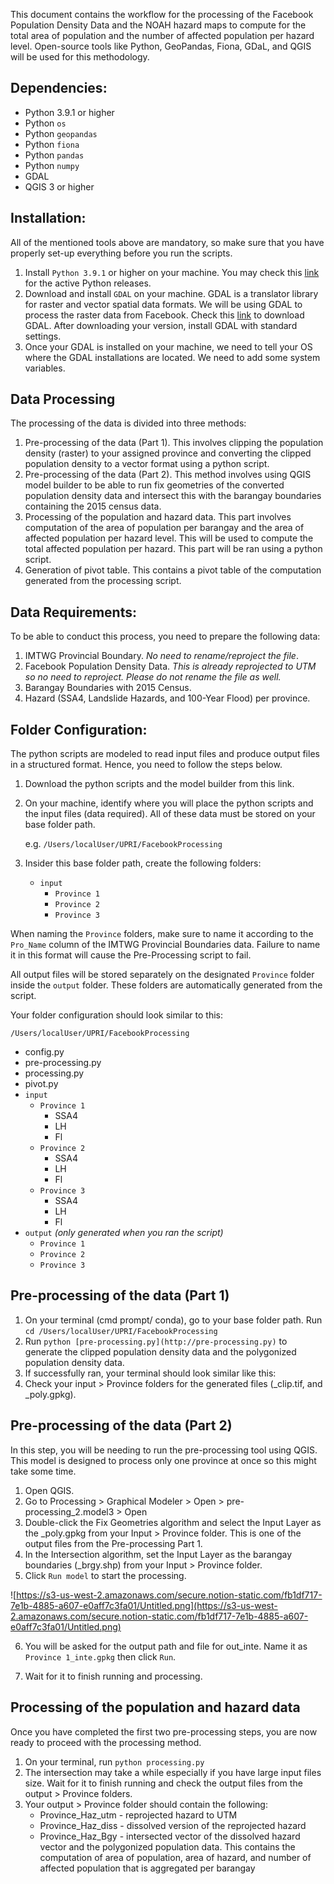 This document contains the workflow for the processing of the Facebook Population Density Data and the NOAH hazard maps to compute for the total area of population and the number of affected population per hazard level. Open-source tools like Python, GeoPandas, Fiona, GDaL, and QGIS will be used for this methodology.

## Dependencies:

- Python 3.9.1 or higher
- Python `os`
- Python `geopandas`
- Python `fiona`
- Python `pandas`
- Python `numpy`
- GDAL
- QGIS 3 or higher

## Installation:

All of the mentioned tools above are mandatory, so make sure that you have properly set-up everything before you run the scripts.

1. Install `Python 3.9.1` or higher on your machine. You may check this [link](https://www.python.org/downloads/) for the active Python releases.
2. Download and install `GDAL` on your machine. GDAL is a translator library for raster and vector spatial data formats. We will be using GDAL to process the raster data from Facebook. Check this [link](https://gdal.org/download.html#current-releases) to download GDAL. After downloading your version, install GDAL with standard settings.
3. Once your GDAL is installed on your machine, we need to tell your OS where the GDAL installations are located. We need to add some system variables.

## Data Processing

The processing of the data is divided into three methods:

1. Pre-processing of the data (Part 1). This involves clipping the population density (raster) to your assigned province and converting the clipped population density to a vector format using a python script.
2. Pre-processing of the data (Part 2). This method involves using QGIS model builder to be able to run fix geometries of the converted population density data and intersect this with the barangay boundaries containing the 2015 census data.
3. Processing of the population and hazard data. This part involves computation of the area of population per barangay and the area of affected population per hazard level. This will be used to compute the total affected population per hazard. This part will be ran using a python script.
4. Generation of pivot table. This contains a pivot table of the computation generated from the processing script.

## Data Requirements:

To be able to conduct this process, you need to prepare the following data:

1. IMTWG Provincial Boundary. *No need to rename/reproject the file*.
2. Facebook Population Density Data. *This is already reprojected to UTM so no need to reproject. Please do not rename the file as well.*
3. Barangay Boundaries with 2015 Census.
4. Hazard (SSA4, Landslide Hazards, and 100-Year Flood) per province.

## Folder Configuration:

The python scripts are modeled to read input files and produce output files in a structured format. Hence, you need to follow the steps below.

1. Download the python scripts and the model builder from this link.
2. On your machine, identify where you will place the python scripts and the input files (data required). All of these data must be stored on your base folder path.

    e.g. `/Users/localUser/UPRI/FacebookProcessing`

3. Insider this base folder path, create the following folders:
    - `input`
        - `Province 1`
        - `Province 2`
        - `Province 3`

When naming the `Province` folders, make sure to name it according to the `Pro_Name` column of the IMTWG Provincial Boundaries data. Failure to name it in this format will cause the Pre-Processing script to fail.

All output files will be stored separately on the designated `Province` folder inside the `output` folder. These folders are automatically generated from the script.

Your folder configuration should look similar to this:

`/Users/localUser/UPRI/FacebookProcessing`

- config.py
- pre-processing.py
- processing.py
- pivot.py
- `input`
    - `Province 1`
        - SSA4
        - LH
        - Fl
    - `Province 2`
        - SSA4
        - LH
        - Fl
    - `Province 3`
        - SSA4
        - LH
        - Fl
- `output` *(only generated when you ran the script)*
    - `Province 1`
    - `Province 2`
    - `Province 3`

## Pre-processing of the data (Part 1)

1. On your terminal (cmd prompt/ conda), go to your base folder path. Run `cd /Users/localUser/UPRI/FacebookProcessing`
2. Run `python [pre-processing.py](http://pre-processing.py)` to generate the clipped population density data and the polygonized population density data.
3. If successfully ran, your terminal should look similar like this:
4. Check your input > Province folders for the generated files (_clip.tif, and _poly.gpkg).

## Pre-processing of the data (Part 2)

In this step, you will be needing to run the pre-processing tool using QGIS. This model is designed to process only one province at once so this might take some time.

1. Open QGIS.
2. Go to Processing > Graphical Modeler > Open > pre-processing_2.model3 > Open
3. Double-click the Fix Geometries algorithm and select the Input Layer as the _poly.gpkg from your Input > Province folder. This is one of the output files from the Pre-processing Part 1.
4. In the Intersection algorithm, set the Input Layer as the barangay boundaries (_brgy.shp) from your Input > Province folder. 
5. Click `Run model` to start the processing. 

![https://s3-us-west-2.amazonaws.com/secure.notion-static.com/fb1df717-7e1b-4885-a607-e0aff7c3fa01/Untitled.png](https://s3-us-west-2.amazonaws.com/secure.notion-static.com/fb1df717-7e1b-4885-a607-e0aff7c3fa01/Untitled.png)

6. You will be asked for the output path and file for out_inte. Name it as `Province 1_inte.gpkg` then click `Run`.

7. Wait for it to finish running and processing.

## Processing of the population and hazard data

Once you have completed the first two pre-processing steps, you are now ready to proceed with the processing method.

1. On your terminal, run `python processing.py`
2. The intersection may take a while especially if you have large input files size. Wait for it to finish running and check the output files from the output > Province folders.
3. Your output > Province folder should contain the following:
    - Province_Haz_utm - reprojected hazard to UTM
    - Province_Haz_diss - dissolved version of the reprojected hazard
    - Province_Haz_Bgy - intersected vector of the dissolved hazard vector and the polygonized population data. This contains the computation of area of population, area of hazard, and number of affected population that is aggregated per barangay

